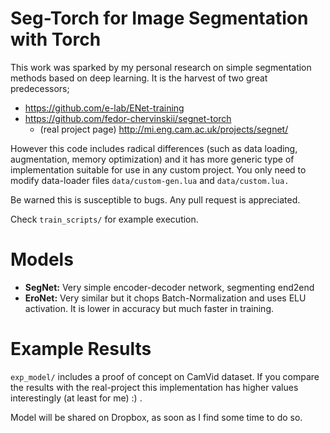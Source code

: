 # Seg-Torch for Image Segmentation with Torch
This work was sparked by my personal research on simple segmentation methods
based on deep learning. It is the harvest of two great predecessors;

* https://github.com/e-lab/ENet-training
* https://github.com/fedor-chervinskii/segnet-torch
    * (real project page) http://mi.eng.cam.ac.uk/projects/segnet/

However this code includes radical differences (such as data loading, augmentation,
memory optimization) and it has more generic type of
implementation suitable for use in any custom project. You only need to modify
data-loader files ```data/custom-gen.lua``` and ```data/custom.lua.```

Be warned this is susceptible to bugs. Any pull request is appreciated.

Check ```train_scripts/``` for example execution.

# Models
* <b>SegNet:</b> Very simple encoder-decoder network, segmenting end2end
* <b>EroNet:</b> Very similar but it chops Batch-Normalization and uses ELU
activation. It is lower in accuracy but much faster in training.

# Example Results
```exp_model/``` includes a proof of concept on CamVid dataset. If you compare
the results with the real-project this implementation has higher values
interestingly (at least for me) :) .

Model will be shared on Dropbox, as soon as I find some time to do so.
